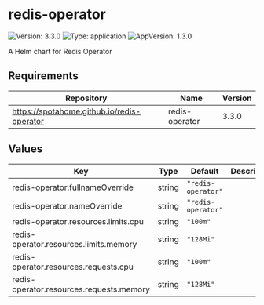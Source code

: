 # redis-operator

![Version: 3.3.0](https://img.shields.io/badge/Version-3.3.0-informational?style=flat-square) ![Type: application](https://img.shields.io/badge/Type-application-informational?style=flat-square) ![AppVersion: 1.3.0](https://img.shields.io/badge/AppVersion-1.3.0-informational?style=flat-square)

A Helm chart for Redis Operator

## Requirements

| Repository | Name | Version |
|------------|------|---------|
| https://spotahome.github.io/redis-operator | redis-operator | 3.3.0 |

## Values

| Key | Type | Default | Description |
|-----|------|---------|-------------|
| redis-operator.fullnameOverride | string | `"redis-operator"` |  |
| redis-operator.nameOverride | string | `"redis-operator"` |  |
| redis-operator.resources.limits.cpu | string | `"100m"` |  |
| redis-operator.resources.limits.memory | string | `"128Mi"` |  |
| redis-operator.resources.requests.cpu | string | `"100m"` |  |
| redis-operator.resources.requests.memory | string | `"128Mi"` |  |

